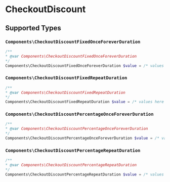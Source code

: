 # CheckoutDiscount


## Supported Types

### `Components\CheckoutDiscountFixedOnceForeverDuration`

```php
/**
* @var Components\CheckoutDiscountFixedOnceForeverDuration
*/
Components\CheckoutDiscountFixedOnceForeverDuration $value = /* values here */
```

### `Components\CheckoutDiscountFixedRepeatDuration`

```php
/**
* @var Components\CheckoutDiscountFixedRepeatDuration
*/
Components\CheckoutDiscountFixedRepeatDuration $value = /* values here */
```

### `Components\CheckoutDiscountPercentageOnceForeverDuration`

```php
/**
* @var Components\CheckoutDiscountPercentageOnceForeverDuration
*/
Components\CheckoutDiscountPercentageOnceForeverDuration $value = /* values here */
```

### `Components\CheckoutDiscountPercentageRepeatDuration`

```php
/**
* @var Components\CheckoutDiscountPercentageRepeatDuration
*/
Components\CheckoutDiscountPercentageRepeatDuration $value = /* values here */
```

